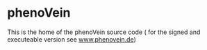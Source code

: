 # phenoVein
This is the home of the phenoVein source code ( for the signed and executeable version see www.phenovein.de)

